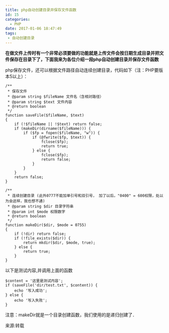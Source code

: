 ```yaml
---
title: php自动创建目录并保存文件函数
id: 15
categories:
  - PHP
date: 2017-01-06 18:47:49
tags:
 - 自动创建目录
---
```


**在做文件上传时有一个非常必须要做的功能就是上传文件会按日期生成目录并把文件保存在目录下了，下面我来为各位介绍一段php自动创建目录并保存文件函数**
<!--more-->
php保存文件，还可以根据文件路径自动连续创建目录，代码如下（注：PHP要版本5以上）：

```
/** 
 * 保存文件 
 * @param string $fileName 文件名（含相对路径） 
 * @param string $text 文件内容 
 * @return boolean 
 */
function saveFile($fileName, $text)
{
    if (!$fileName || !$text) return false;
    if (makeDir(dirname($fileName))) {
        if ($fp = fopen($fileName, "w")) {
            if (@fwrite($fp, $text)) {
                fclose($fp);
                return true;
            } else {
                fclose($fp);
                return false;
            }
        }
    }
    return false;
}

/** 
 * 连续创建目录 (此外0777不能加单引号和双引号， 加了以后，"0400" = 600权限，处以为会这样，我也想不通)
 * @param string $dir 目录字符串 
 * @param int $mode 权限数字 
 * @return boolean
 */
function makeDir($dir, $mode = 0755)
{ 
    if (!dir) return false;
    if (!file_exists($dir)) {
        return mkdir($dir, $mode, true);
    } else {
        return true;
    }
}
```
以下是测试内容,并调用上面的函数
```
$content = '这里是测试内容';
if (saveFile('dir/test.txt', $content)) {
    echo '写入成功';
} else {
    echo '写入失败';
} 
```
注意：makeDir就是一个目录创建函数，我们使用的是递归创建了．

来源:转载